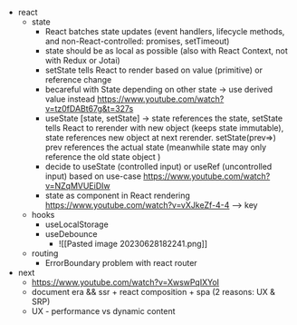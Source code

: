 - react
	- state
		- React batches state updates (event handlers, lifecycle methods, and non-React-controlled: promises, setTimeout)
		- state should be as local as possible (also with React Context, not with Redux or Jotai)
		- setState tells React to render  based on value (primitive) or reference change
		- becareful with State depending on other state -> use derived value instead https://www.youtube.com/watch?v=tz0fDABt67g&t=327s
		- useState [state, setState] -> state references the state, setState tells React to rerender with new object (keeps state immutable), state references new object at next rerender. setState(prev=>) prev references the actual state (meanwhile  state may only reference the old state object )
		- decide to useState (controlled input) or useRef (uncontrolled input) based on use-case https://www.youtube.com/watch?v=NZqMVUEiDIw
		- state as component in React rendering https://www.youtube.com/watch?v=vXJkeZf-4-4 --> key
	- hooks
		- useLocalStorage
		- useDebounce
			- ![[Pasted image 20230628182241.png]]
	- routing
		- ErrorBoundary problem with react router
- next
	- https://www.youtube.com/watch?v=XwswPqIXYoI
	- document era && ssr + react composition + spa (2 reasons: UX & SRP)
	- UX - performance vs dynamic content

